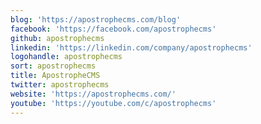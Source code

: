 ```yaml
---
blog: 'https://apostrophecms.com/blog'
facebook: 'https://facebook.com/apostrophecms'
github: apostrophecms
linkedin: 'https://linkedin.com/company/apostrophecms'
logohandle: apostrophecms
sort: apostrophecms
title: ApostropheCMS
twitter: apostrophecms
website: 'https://apostrophecms.com/'
youtube: 'https://youtube.com/c/apostrophecms'
---
```


